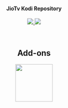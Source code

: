 <h4 align="center">JioTv Kodi Repository</h4>

<p align="center">

  <!-- Release -->
  <a href="https://github.com/sandeep1027/jioTvPlugin/releases">
    <img src="https://img.shields.io/github/v/release/sandeep1027/jioTvPlugin?style=for-the-badge">
  </a>
  
  <!-- Downloads -->
  <a href="https://github.com/sandeep1027/jioTvPlugin/releases">
    <img src="https://img.shields.io/github/downloads/sandeep1027/jioTvPlugin/total?style=for-the-badge">
  </a>
  
 </p>
<br>

<h2 align="center">Add-ons</h2>

<p align="center">

<span style="display: inline-block;">
  <a href="https://github.com/sandeep1027/jioTvPlugin">
    <img src="https://raw.githubusercontent.com/botallen/plugin.video.jiotv/main/resources/icon.png" width="100" height="100">
  </a>
</span>
</p>

